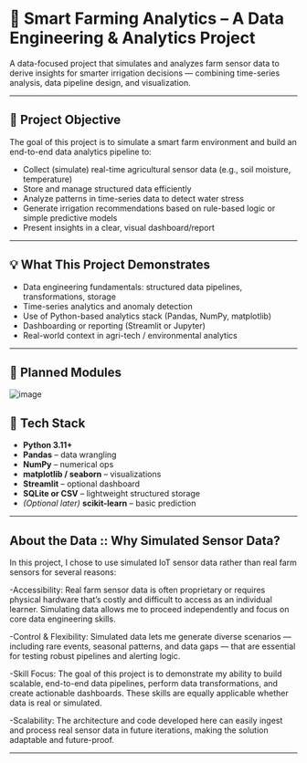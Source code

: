 
# 🌿 Smart Farming Analytics – A Data Engineering & Analytics Project

A data-focused project that simulates and analyzes farm sensor data to derive insights for smarter irrigation decisions — combining time-series analysis, data pipeline design, and visualization.

---

## 📌 Project Objective

The goal of this project is to simulate a smart farm environment and build an end-to-end data analytics pipeline to:

- Collect (simulate) real-time agricultural sensor data (e.g., soil moisture, temperature)
- Store and manage structured data efficiently
- Analyze patterns in time-series data to detect water stress
- Generate irrigation recommendations based on rule-based logic or simple predictive models
- Present insights in a clear, visual dashboard/report

---

## 💡 What This Project Demonstrates

- Data engineering fundamentals: structured data pipelines, transformations, storage
- Time-series analytics and anomaly detection
- Use of Python-based analytics stack (Pandas, NumPy, matplotlib)
- Dashboarding or reporting (Streamlit or Jupyter)
- Real-world context in agri-tech / environmental analytics

---

## 🧩 Planned Modules


![image](https://github.com/user-attachments/assets/8a7ef0be-4dc5-4fc6-b484-0f7cfc08071b)






## 🔧 Tech Stack

- **Python 3.11+**
- **Pandas** – data wrangling
- **NumPy** – numerical ops
- **matplotlib / seaborn** – visualizations
- **Streamlit** – optional dashboard
- **SQLite or CSV** – lightweight structured storage
- *(Optional later)* **scikit-learn** – basic prediction

---
## About the Data :: Why Simulated Sensor Data?

In this project, I chose to use simulated IoT sensor data rather than real farm sensors for several reasons:

-Accessibility: Real farm sensor data is often proprietary or requires physical hardware that’s costly and difficult to access as an individual learner. Simulating data allows me to proceed independently and focus on core data engineering skills.

-Control & Flexibility: Simulated data lets me generate diverse scenarios — including rare events, seasonal patterns, and data gaps — that are essential for testing robust pipelines and alerting logic.

-Skill Focus: The goal of this project is to demonstrate my ability to build scalable, end-to-end data pipelines, perform data transformations, and create actionable dashboards. These skills are equally applicable whether data is real or simulated.

-Scalability: The architecture and code developed here can easily ingest and process real sensor data in future iterations, making the solution adaptable and future-proof.

---
